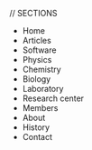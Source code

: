 // SECTIONS
- Home
- Articles
- Software
- Physics
- Chemistry
- Biology
- Laboratory
- Research center
- Members
- About
- History
- Contact

